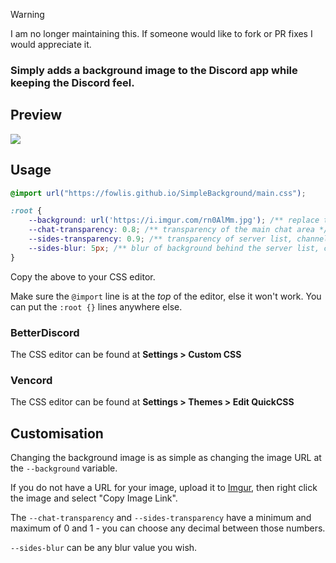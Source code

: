 > [!WARNING]
> I am no longer maintaining this. If someone would like to fork or PR fixes I would appreciate it.

### Simply adds a background image to the Discord app while keeping the Discord feel. 
## Preview
<img src="preview.png">

## Usage
```css
@import url("https://fowlis.github.io/SimpleBackground/main.css");

:root {
    --background: url('https://i.imgur.com/rn0AlMm.jpg'); /** replace the URL with your desired image */
    --chat-transparency: 0.8; /** transparency of the main chat area */
    --sides-transparency: 0.9; /** transparency of server list, channel list & member list */
    --sides-blur: 5px; /** blur of background behind the server list, channel list & member list */
}
```

Copy the above to your CSS editor.

Make sure the `@import` line is at the *top* of the editor, else it won't work. You can put the `:root {}` lines anywhere else.
### BetterDiscord
The CSS editor can be found at __Settings > Custom CSS__
### Vencord
The CSS editor can be found at __Settings > Themes > Edit QuickCSS__

## Customisation
Changing the background image is as simple as changing the image URL at the `--background` variable.

If you do not have a URL for your image, upload it to [Imgur](https://imgur.com), then right click the image and select "Copy Image Link".

The `--chat-transparency` and `--sides-transparency` have a minimum and maximum of 0 and 1 - you can choose any decimal between those numbers.

`--sides-blur` can be any blur value you wish.
